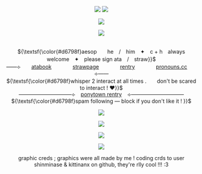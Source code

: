 <p align="center"> 
    <img src="https://file.garden/ZrgE6xyrrgxh47YJ/IMG_3781.png"/>
    <img src="https://komarev.com/ghpvc/?username=SUBSPACE-TRIPMlNE&label=greetings+!&color=703b79&style=flat-square"/>
<p align="center">
<img src="https://file.garden/ZrgE6xyrrgxh47YJ/IMG_3779.png"/>
</p>

<p align="center">
<img src="https://readme-typing-svg.demolab.com?font=Zen+Old+Mincho&duration=2000&pause=1000&color=9D567E&center=true&width=435&lines=%E7%BE%8E%E3%81%97%E3%82%84%E5%BE%A9%E8%AE%90%E3%81%AE%E7%A8%B2%E5%A6%BB%E3%80%80%E3%83%94%E3%82%AB%E3%83%83%E3%81%A8%E5%85%89%E3%81%A3%E3%81%9F%EF%BC%81;%E7%87%A6%E7%84%B6%E3%81%A8%E8%BC%9D%E3%81%8F%E3%81%9D%E3%82%8C%E3%81%AF%E7%A7%81%E3%81%AE%E3%80%80%E6%80%92%E3%82%8A%E3%81%AE%E8%A8%98%E3%80%80%E6%86%B6%E3%80%82"/>
</p>

<p align="center">
   <br> ${\textsf{\color{#d6798f}aesop　　he　/　him　✦　c + h　always welcome　✦　please sign ata　/　straw}}$ 
 <br>
  ——⟣　　<a href="https://medkit.atabook.org">atabook</a>　　　　<a href="https://aesvic.straw.page">strawpage</a>　　　　<a href="https://rentry.co/suicidehotline">rentry</a>　　　　<a href="https://pronouns.cc/@sixearedmacaque">pronouns.cc</a>　　⟢——
     <br> ${\textsf{\color{#d6798f}whisper 2 interact at all times .　　don't be scared to interact ! ♥}}$ 
 <br>
   ——————————⟣⠀ <a href="https://rentry.co/shadow-peach">ponytown rentry</a> ⠀⟢——————————
         <br> ${\textsf{\color{#d6798f}spam following — block if you don't like it ! }}$ 
 <br>
  </p>

<p align="center">
<img src="https://file.garden/ZrgE6xyrrgxh47YJ/IMG_3780.png"/>
</p>


<p align="center">
<img src="https://file.garden/ZrgE6xyrrgxh47YJ/IMG_3782.png"/>
</p>
<p align="center">
  <img src=https://spotify-github-profile.kittinanx.com/api/view?uid=h63e9eve7j8iinoi3disbnwky&cover_image=true&theme=novatorem&show_offline=false&background_color=725b73&interchange=false&bar_color=f9eed9&bar_color_cover=true)](https://spotify-github-profile.kittinanx.com/api/view?uid=h63e9eve7j8iinoi3disbnwky&redirect=true)> 
</a>
  
<p align="center">
<img src="https://file.garden/ZrgE6xyrrgxh47YJ/IMG_3782.png"/>
</p>

<p align="center">
graphic creds ; graphics were all made by me ! coding crds to user shinminase & kittinanx on github, they're rlly cool !!! :3
</p>


<!--
**v-ictorious/v-ictorious** is a ✨ _special_ ✨ repository because its `README.md` (this file) appears on your GitHub profile.

Here are some ideas to get you started:

- 🔭 I’m currently working on ...
- 🌱 I’m currently learning ...
- 👯 I’m looking to collaborate on ...
- 🤔 I’m looking for help with ...
- 💬 Ask me about ...
- 📫 How to reach me: ...
- 😄 Pronouns: ...
- ⚡ Fun fact: ...
-->
